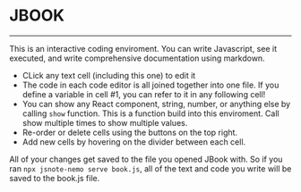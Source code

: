 # JBOOK

---

This is an interactive coding enviroment. You can write Javascript, see it executed, and write comprehensive documentation using markdown.

- CLick any text cell (including this one) to edit it
- The code in each code editor is all joined together into one file. If you define a variable in cell #1, you can refer to it in any following cell!
- You can show any React component, string, number, or anything else by calling `show` function. This is a function build into this enviroment. Call show multiple times to show multiple values.
- Re-order or delete cells using the buttons on the top right.
- Add new cells by hovering on the divider between each cell.

All of your changes get saved to the file you opened JBook with. So if you ran `npx jsnote-nemo serve book.js`, all of the text and code you write will be saved to the book.js file.
